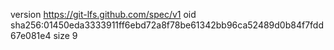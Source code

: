 version https://git-lfs.github.com/spec/v1
oid sha256:01450eda3333911ff6ebd72a8f78be61342bb96ca52489d0b84f7fdd67e081e4
size 9
